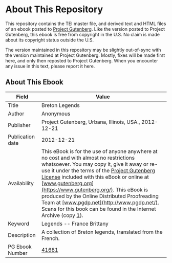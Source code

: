 # About This Repository

This repository contains the TEI master file, and derived text and HTML files of an ebook posted to [Project Gutenberg](https://www.gutenberg.org/). Like the version posted to Project Gutenberg, this ebook is free from copyright in the U.S. No claim is made about its copyright status outside the U.S.

The version maintained in this repository may be slightly out-of-sync with the version maintained at Project Gutenberg. Mostly, fixes will be made first here, and only then reposted to Project Gutenberg. When you encounter any issue in this text, please report it here.

## About This Ebook

| Field | Value |
| ----- | ----- |
| Title | Breton Legends |
| Author | Anonymous |
| Publisher | Project Gutenberg, Urbana, Illinois, USA., 2012-12-21 |
| Publication date | 2012-12-21 |
| Availability | This eBook is for the use of anyone anywhere at no cost and with almost no restrictions whatsoever. You may copy it, give it away or re-use it under the terms of the [Project Gutenberg License](https://www.gutenberg.org/license) included with this eBook or online at [www.gutenberg.org](https://www.gutenberg.org/). This eBook is produced by the Online Distributed Proofreading Team at [www.pgdp.net](http://www.pgdp.net/). Scans for this book can be found in the Internet Archive (copy [1](https://archive.org/details/bretonlegends00lond)). |
| Keyword | Legends -- France Brittany |
| Description | A collection of Breton legends, translated from the French. |
| PG Ebook Number | [41681](https://www.gutenberg.org/ebooks/41681) |
